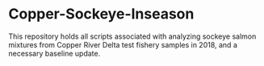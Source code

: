 # Copper-Sockeye-Inseason
This repository holds all scripts associated with analyzing sockeye salmon mixtures from Copper River Delta test fishery samples in 2018, and a necessary baseline update.
